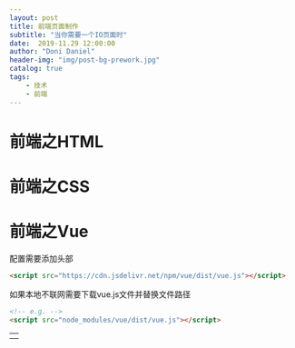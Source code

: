 ```yaml
---
layout: post
title: 前端页面制作 
subtitle: "当你需要一个IO页面时"
date:  2019-11.29 12:00:00
author: "Doni Daniel"
header-img: "img/post-bg-prework.jpg"
catalog: true
tags: 
    - 技术
    - 前端
---
```


<h1>前端之HTML</h1>

<table>
	<tr><th></th></tr>

<h1>前端之CSS</h1>



<h1>前端之Vue</h1>

配置需要添加头部
```html
<script src="https://cdn.jsdelivr.net/npm/vue/dist/vue.js"></script>
```

如果本地不联网需要下载vue.js文件并替换文件路径
```html
<!-- e.g. -->
<script src="node_modules/vue/dist/vue.js"></script>
```
